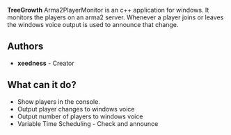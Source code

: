 **TreeGrowth** Arma2PlayerMonitor is an c++ application for windows. It monitors the players on an arma2 server. Whenever a player joins or leaves the windows voice output is used to announce that change.

## Authors

- **xeedness** - Creator

## What can it do?
- Show players in the console.
- Output player changes to windows voice
- Output number of players to windows voice
- Variable Time Scheduling - Check and announce